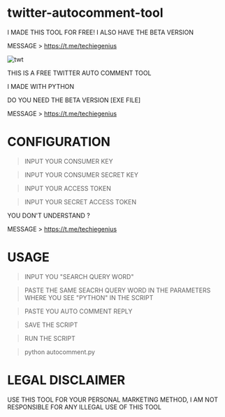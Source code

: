 # twitter-autocomment-tool
I MADE THIS TOOL FOR FREE! I ALSO HAVE THE BETA VERSION

MESSAGE > https://t.me/techiegenius

![twt](https://user-images.githubusercontent.com/125784563/225600688-31d2cbc4-ab89-49d8-91ee-d999959bed13.jpeg)

THIS IS A FREE TWITTER AUTO COMMENT TOOL

I MADE WITH PYTHON

DO YOU NEED THE BETA VERSION [EXE FILE]

MESSAGE > https://t.me/techiegenius


# CONFIGURATION

> INPUT YOUR CONSUMER KEY

> INPUT YOUR CONSUMER SECRET KEY

> INPUT YOUR ACCESS TOKEN 

> INPUT YOUR SECRET ACCESS TOKEN


YOU DON'T UNDERSTAND ?

MESSAGE > https://t.me/techiegenius


# USAGE 

> INPUT YOU "SEARCH QUERY WORD"

> PASTE THE SAME SEACRH QUERY WORD IN THE PARAMETERS WHERE YOU SEE "PYTHON" IN THE SCRIPT

> PASTE YOU AUTO COMMENT REPLY 

> SAVE THE SCRIPT

> RUN THE SCRIPT

> python autocomment.py


# LEGAL DISCLAIMER

USE THIS TOOL FOR YOUR PERSONAL MARKETING METHOD, I AM NOT RESPONSIBLE FOR ANY ILLEGAL USE OF THIS TOOL
